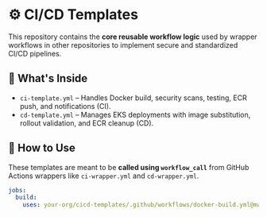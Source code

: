 # ⚙️ CI/CD Templates

This repository contains the **core reusable workflow logic** used by wrapper workflows in other repositories to implement secure and standardized CI/CD pipelines.

## 🔄 What's Inside

- `ci-template.yml` – Handles Docker build, security scans, testing, ECR push, and notifications (CI).
- `cd-template.yml` – Manages EKS deployments with image substitution, rollout validation, and ECR cleanup (CD).

## 🔗 How to Use

These templates are meant to be **called using `workflow_call`** from GitHub Actions wrappers like `ci-wrapper.yml` and `cd-wrapper.yml`.

```yaml
jobs:
  build:
    uses: your-org/cicd-templates/.github/workflows/docker-build.yml@main
